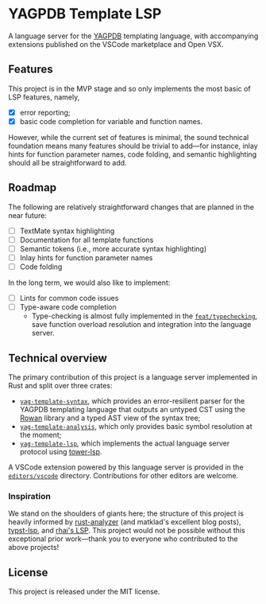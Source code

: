# YAGPDB Template LSP

A language server for the [YAGPDB](https://yagpdb.xyz) templating language, with accompanying
extensions published on the VSCode marketplace and Open VSX.

## Features

This project is in the MVP stage and so only implements the most basic of LSP features, namely,

- [x] error reporting;
- [x] basic code completion for variable and function names.

However, while the current set of features is minimal, the sound technical foundation means many
features should be trivial to add—for instance, inlay hints for function parameter names, code
folding, and semantic highlighting should all be straightforward to add.

## Roadmap

The following are relatively straightforward changes that are planned in the near future:

- [ ] TextMate syntax highlighting
- [ ] Documentation for all template functions
- [ ] Semantic tokens (i.e., more accurate syntax highlighting)
- [ ] Inlay hints for function parameter names
- [ ] Code folding

In the long term, we would also like to implement:

- [ ] Lints for common code issues
- [ ] Type-aware code completion
  - Type-checking is almost fully implemented in the [`feat/typechecking`][typeck-branch],
    save function overload resolution and integration into the language server.

[typeck-branch]: https://github.com/jo3-l/yag-template-lsp/tree/feat/typechecking

## Technical overview

The primary contribution of this project is a language server implemented in Rust and split over
three crates:

- [`yag-template-syntax`][syntax-crate-dir], which provides an error-resilient parser for the YAGPDB
  templating language that outputs an untyped CST using the
  [Rowan](https://github.com/rust-analyzer/rowan) library and a typed AST view of the syntax tree;
- [`yag-template-analysis`][analysis-crate-dir], which only provides basic symbol resolution at the moment;
- [`yag-template-lsp`][lsp-crate-dir], which implements the actual language server protocol using
  [tower-lsp](https://github.com/ebkalderon/tower-lsp).

A VSCode extension powered by this language server is provided in the [`editors/vscode`][editors-vscode-dir] directory.
Contributions for other editors are welcome.

[syntax-crate-dir]: https://github.com/jo3-l/yag-template-lsp/tree/main/crates/yag-template-syntax
[analysis-crate-dir]: https://github.com/jo3-l/yag-template-lsp/tree/main/crates/yag-template-analysis
[lsp-crate-dir]: https://github.com/jo3-l/yag-template-lsp/tree/main/crates/yag-template-lsp
[editors-vscode-dir]: https://github.com/jo3-l/yag-template-lsp/tree/main/editors/vscode

### Inspiration

We stand on the shoulders of giants here; the structure of this project is heavily informed by
[rust-analyzer](https://github.com/rust-lang/rust-analyzer) (and matklad's excellent blog posts),
[typst-lsp](https://github.com/nvarner/typst-lsp), and [rhai's LSP](https://github.com/rhaiscript/lsp).
This project would not be possible without this exceptional prior work—thank you to everyone who
contributed to the above projects!

## License

This project is released under the MIT license.
